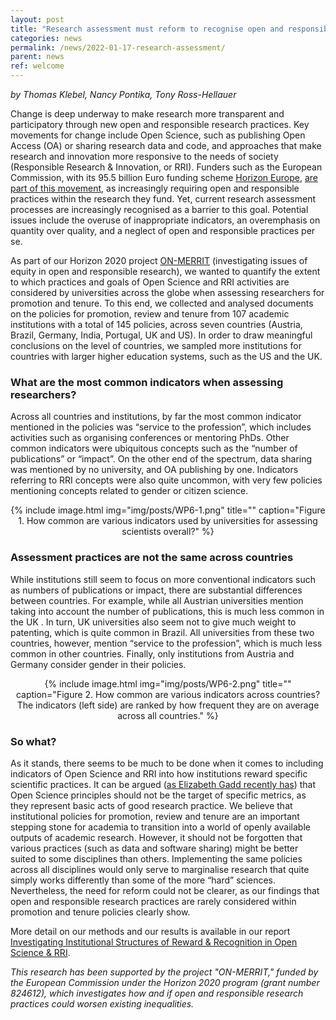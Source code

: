 ```yaml
---
layout: post
title: "Research assessment must reform to recognise open and responsible research practices"
categories: news
permalink: /news/2022-01-17-research-assessment/
parent: news
ref: welcome
---
```


*by Thomas Klebel, Nancy Pontika, Tony Ross-Hellauer*

Change is deep underway to make research more transparent and participatory through new open and responsible research practices. Key movements for change include Open Science, such as publishing Open Access (OA) or sharing research data and code, and approaches that make research and innovation more responsive to the needs of society (Responsible Research & Innovation, or RRI). Funders such as the European Commission, with its 95.5 billion Euro funding scheme [Horizon Europe](https://ec.europa.eu/info/research-and-innovation/funding/funding-opportunities/funding-programmes-and-open-calls/horizon-europe_en), [are part of this movement](https://ec.europa.eu/info/research-and-innovation/strategy/strategy-2020-2024/our-digital-future/open-science_en), as increasingly requiring open and responsible practices within the research they fund. Yet,  current research assessment processes are increasingly recognised as a barrier to this goal. Potential issues include the overuse of inappropriate indicators, an overemphasis on quantity over quality, and a neglect of open and responsible practices per se.

As part of our Horizon 2020 project [ON-MERRIT](https://on-merrit.eu/) (investigating issues of equity in open and responsible research), we wanted to quantify the extent to which practices and goals of Open Science and RRI activities are considered by universities across the globe when assessing researchers for promotion and tenure. To this end, we collected and analysed documents on the policies for promotion, review and tenure from 107 academic institutions with a total of 145 policies, across seven countries (Austria, Brazil, Germany, India, Portugal, UK and US). In order to draw meaningful conclusions on the level of countries, we sampled more institutions for countries with larger higher education systems, such as the US and the UK.

### What are the most common indicators when assessing researchers?

Across all countries and institutions, by far the most common indicator mentioned in the policies was “service to the profession”, which includes activities such as organising conferences or mentoring PhDs. Other common indicators were ubiquitous concepts such as the “number of publications” or “impact”. On the other end of the spectrum, data sharing was mentioned by no university, and OA publishing by one. Indicators referring to RRI concepts were also quite uncommon, with very few policies mentioning concepts related to gender or citizen science.

<div align="center">
{% include image.html img="img/posts/WP6-1.png" title="" caption="Figure 1. How common are various indicators used by universities for assessing scientists overall?" %}
</div>

### Assessment practices are not the same across countries

While institutions still seem to focus on more conventional indicators such as numbers of publications or impact, there are substantial differences between countries. For example, while all Austrian universities mention taking into account the number of publications, this is much less common in the UK . In turn, UK universities also seem not to give much weight to patenting, which is quite common in Brazil. All universities from these two countries, however, mention “service to the profession”, which is much less common in other countries. Finally, only institutions from Austria and Germany consider gender in their policies. 

<div align="center">
{% include image.html img="img/posts/WP6-2.png" title="" caption="Figure 2. How common are various indicators across countries? The indicators (left side) are ranked by how frequent they are on average across all countries." %}
</div>

### So what?
As it stands, there seems to be much to be done when it comes to including indicators of Open Science and RRI into how institutions reward specific scientific practices. It can be argued ([as Elizabeth Gadd recently has](https://thebibliomagician.wordpress.com/2021/11/29/how-not-to-incentivise-open-research/)) that Open Science principles  should not be the target of specific metrics, as they represent basic acts of good research practice. We believe that institutional policies for promotion, review and tenure are an important stepping stone for academia to transition into a world of openly available outputs of academic research. However, it should not be forgotten that various practices (such as data and software sharing) might be better suited to some disciplines than others. Implementing the same policies across all disciplines would only serve to marginalise research that quite simply works differently than some of the more “hard” sciences. Nevertheless, the need for reform could not be clearer, as our findings that open and responsible research practices are rarely considered within promotion and tenure policies clearly show. 

More detail on our methods and our results is available in our report [Investigating Institutional Structures of Reward & Recognition in Open Science & RRI](https://zenodo.org/record/5552197).

*This research has been supported by the project "ON-MERRIT," funded by the European Commission under the Horizon 2020 program (grant number 824612), which investigates how and if open and responsible research practices could worsen existing inequalities.*


